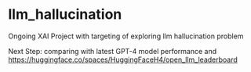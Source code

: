 # llm_hallucination
Ongoing XAI Project with targeting of exploring llm hallucination problem

Next Step: comparing with latest GPT-4 model performance and https://huggingface.co/spaces/HuggingFaceH4/open_llm_leaderboard 
